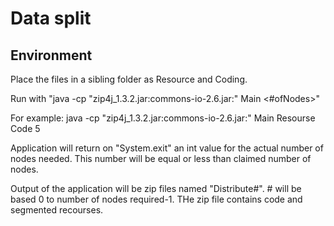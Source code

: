 # Data split 

## Environment
Place the files in a sibling folder as Resource and Coding.

Run with "java -cp "zip4j_1.3.2.jar:commons-io-2.6.jar:" Main <Resourcefoldername> <Codingfoldername> <#ofNodes>"

For example: java -cp "zip4j_1.3.2.jar:commons-io-2.6.jar:" Main Resourse Code 5

Application will return on "System.exit" an int value for the actual number of nodes needed. This number will be equal or less than claimed number
of nodes.

Output of the application will be zip files named "Distribute#". # will be based 0 to number of nodes required-1. THe zip file contains code and segmented recourses.

